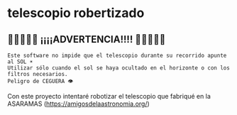 # telescopio robertizado

## 🚨🚨🚨🚨🚨 ¡¡¡¡ADVERTENCIA!!!! 🚨🚨🚨🚨🚨
```
Este software no impide que el telescopio durante su recorrido apunte al SOL ☀️
Utilizar sólo cuando el sol se haya ocultado en el horizonte o con los filtros necesarios.
Peligro de CEGUERA 👁
```
Con este proyecto intentaré robotizar el telescopio que fabriqué en la ASARAMAS (https://amigosdelaastronomia.org/)
